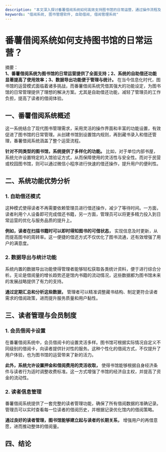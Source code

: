 ```yaml
---
description: "本文深入探讨番薯借阅系统如何高效支持图书馆的日常运营，通过操作流程及功能优势解析。"
keywords: "借阅系统, 图书管理软件, 自助借阅, 借阅管理系统"
---
```

# 番薯借阅系统如何支持图书馆的日常运营？

摘要：  
**1、番薯借阅系统为图书馆的日常运营提供了全面支持；2、系统的自助借还功能显著提高了使用效率；3、数据导出功能便于管理与统计。** 在当今信息化时代，图书馆的运营模式面临着诸多挑战，而番薯借阅系统凭借其强大的功能设定，为图书馆的日常管理提供了理想的解决方案。尤其是自助借还功能，减轻了管理员的工作负担，提高了读者的借阅体验。

## 一、番薯借阅系统概述

这一系统结合了现代图书管理需求，采用灵活的操作界面和丰富的功能设置，有效促进了图书馆的日常管理。从创建书馆到设置馆内规则，再到藏书录入和借还管理，番薯借阅系统涵盖了整个运营流程。

**针对不同类型的图书馆，系统提供了多样化的功能。** 比如，对于单位内部书屋，系统允许设置特定的入馆验证方式，从而保障使用的灵活性与安全性。而对于民营或校园图书馆，则可以通过微信小程序进行快速的借还操作，提升用户的便利性。

## 二、系统功能优势分析

### 1. 自助借还模式

这种模式使得读者不再需要依赖管理员进行借还操作，减少了等待时间。一方面，读者利用个人设备即可完成借还书籍，另一方面，管理员可以将更多精力投入到日常运营的优化与服务品质的提升上。

**例如，读者在扫描书籍时可以即时得知图书的可借状态，** 实现信息及时更新，从而提高图书的周转率。这一便捷的借还方式不仅优化了图书流通，还有效增强了用户的满意度。

### 2. 数据导出与统计功能

系统内置的数据导出功能使得管理者能够轻松获取各类统计资料，便于进行综合分析。无论是借阅量的增长趋势还是馆内书籍的流动情况，这些数据都为图书馆未来的发展战略提供了有力的支持。

**通过定期汇总和分析这些数据，** 管理者可以精准调整藏书结构、制定更符合读者需求的借阅政策，进而提升服务质量和用户黏性。

## 三、读者管理与会员制度

### 1. 会员借阅卡设置

在番薯借阅系统中，会员借阅卡的设置灵活多样。图书馆可根据实际情况自定义不同级别的借阅卡，向读者提供针对性的服务。这种个性化的借阅方式，不仅提升了用户体验，也为图书馆的运营带来了新的活力。

**此外，系统允许设置押金和借阅费用的灵活收取，** 使得书馆能够根据自身经济条件与读者行为适时调整收费标准。这一方式增强了书馆的经济自主权，并提高了资金的流动性。

### 2. 读者信息管理

番薯借阅系统提供了一套完整的读者管理功能，确保了所有借阅数据的准确记录。管理员可以实时查看每一位读者的借阅历史，并根据记录优化馆内的借阅策略。

**通过良好的读者管理，图书馆能够建立起与读者的长期关系，** 增强用户的再借意愿，进而推动整体的借阅量。

## 四、结论


